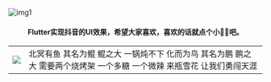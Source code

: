 ![img1](https://github.com/DingMouRen/flutter_tiktok/blob/master/shoot/img_1.png)<br>

#### <p align="center"> Flutter实现抖音的UI效果，希望大家喜欢，喜欢的话就点个小🌟🌟吧。</p>
<table >
  <tr>
    <th>
      <img src="https://github.com/DingMouRen/LayoutManagerGroup/raw/master/picture/img1.gif"/>
    </th>
     <td>北冥有鱼 其名为鲲 鲲之大
一锅炖不下
化而为鸟 其名为鹏 鹏之大
需要两个烧烤架
一个多糖 一个微辣
来瓶雪花
让我们勇闯天涯</td>
  </tr>
   
</table>

